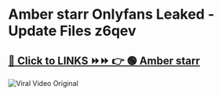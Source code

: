 
 # Amber starr Onlyfans Leaked - Update Files z6qev

## <h2><a href="https://clipsfans.com/Amber_starr&ref=git">🔗 Click to LINKS ⏩⏩ 👉 🟢 Amber starr </a></h2>

<a href="https://clipsfans.com/Amber_starr&ref=git" rel="nofollow" data-target="animated-image.originalLink"><img src="https://i.ibb.co.com/xMMVF88/686577567.gif" alt="Viral Video Original" style="max-width: 100%; display: inline-block;" data-target="animated-image.originalImage"></a>

